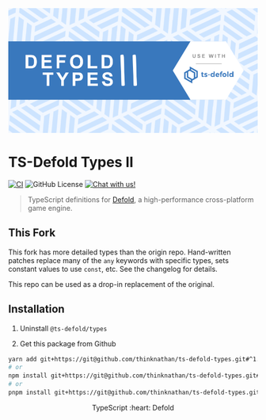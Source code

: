 <img src="_docs/defold-types.png" alt="Defold Types">

# TS-Defold Types II

[![CI](https://github.com/thinknathan/ts-defold-types/actions/workflows/ci.yml/badge.svg)](https://github.com/thinknathan/ts-defold-types/actions/workflows/ci.yml) ![GitHub License](https://img.shields.io/github/license/thinknathan/ts-defold-types) <a href="https://discord.gg/eukcq5m"><img alt="Chat with us!" src="https://img.shields.io/discord/766898804896038942.svg?colorB=7581dc&logo=discord&logoColor=white"></a>

> TypeScript definitions for [Defold](https://defold.com/), a high-performance cross-platform game engine.

## This Fork

This fork has more detailed types than the origin repo. Hand-written patches replace many of the `any` keywords with specific types, sets constant values to use `const`, etc. See the changelog for details.

This repo can be used as a drop-in replacement of the original.

## Installation

1. Uninstall `@ts-defold/types`

2. Get this package from Github

```bash
yarn add git+https://git@github.com/thinknathan/ts-defold-types.git#^1.3.0 -D
# or
npm install git+https://git@github.com/thinknathan/ts-defold-types.git#^1.3.0 --save-dev
# or
pnpm install git+https://git@github.com/thinknathan/ts-defold-types.git -D
```

<p align="center" class="h4">
  TypeScript :heart: Defold
</p>
